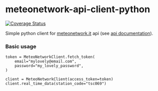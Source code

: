 # meteonetwork-api-client-python

[![Coverage Status](https://coveralls.io/repos/github/dennyb87/meteonetwork-api-client-python/badge.svg)](https://coveralls.io/github/dennyb87/meteonetwork-api-client-python)

Simple python client for [meteonetwork.it](https://www.meteonetwork.it/supporto/meteonetwork-api/) api (see [api documentation](https://api.meteonetwork.it/documentation.html)).  

### Basic usage  

```
token = MeteoNetworkClient.fetch_token(
    email="mylovely@email.com",
    password="my_lovely_password",
)

client = MeteoNetworkClient(access_token=token)
client.real_time_data(station_code="tsc069")
```
